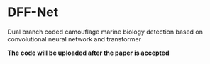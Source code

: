 # DFF-Net
Dual branch coded camouflage marine biology detection based on convolutional neural network and transformer

**The code will be uploaded after the paper is accepted**
